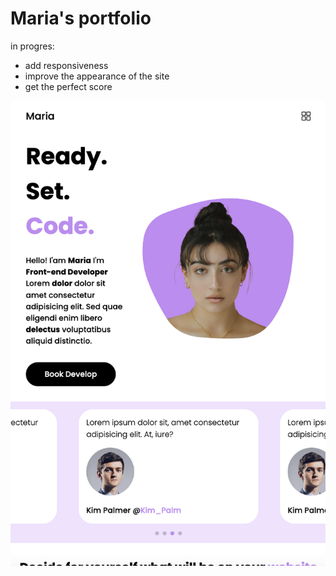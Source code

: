# Maria's portfolio

in progres:
* add responsiveness
* improve the appearance of the site
* get the perfect score

![alt text](https://github.com/pokrywa1/Marias-portfolio/blob/main/preview.png)

